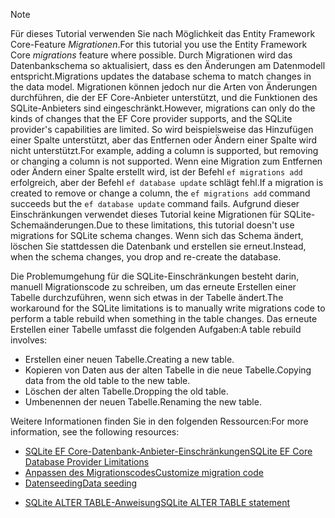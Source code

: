 
> [!NOTE]
> <span data-ttu-id="f4b62-101">Für dieses Tutorial verwenden Sie nach Möglichkeit das Entity Framework Core-Feature *Migrationen*.</span><span class="sxs-lookup"><span data-stu-id="f4b62-101">For this tutorial you use the Entity Framework Core *migrations* feature where possible.</span></span> <span data-ttu-id="f4b62-102">Durch Migrationen wird das Datenbankschema so aktualisiert, dass es den Änderungen am Datenmodell entspricht.</span><span class="sxs-lookup"><span data-stu-id="f4b62-102">Migrations updates the database schema to match changes in the data model.</span></span> <span data-ttu-id="f4b62-103">Migrationen können jedoch nur die Arten von Änderungen durchführen, die der EF Core-Anbieter unterstützt, und die Funktionen des SQLite-Anbieters sind eingeschränkt.</span><span class="sxs-lookup"><span data-stu-id="f4b62-103">However, migrations can only do the kinds of changes that the EF Core provider supports, and the SQLite provider's capabilities are limited.</span></span> <span data-ttu-id="f4b62-104">So wird beispielsweise das Hinzufügen einer Spalte unterstützt, aber das Entfernen oder Ändern einer Spalte wird nicht unterstützt.</span><span class="sxs-lookup"><span data-stu-id="f4b62-104">For example, adding a column is supported, but removing or changing a column is not supported.</span></span> <span data-ttu-id="f4b62-105">Wenn eine Migration zum Entfernen oder Ändern einer Spalte erstellt wird, ist der Befehl `ef migrations add` erfolgreich, aber der Befehl `ef database update` schlägt fehl.</span><span class="sxs-lookup"><span data-stu-id="f4b62-105">If a migration is created to remove or change a column, the `ef migrations add` command succeeds but the `ef database update` command fails.</span></span> <span data-ttu-id="f4b62-106">Aufgrund dieser Einschränkungen verwendet dieses Tutorial keine Migrationen für SQLite-Schemaänderungen.</span><span class="sxs-lookup"><span data-stu-id="f4b62-106">Due to these limitations, this tutorial doesn't use migrations for SQLite schema changes.</span></span> <span data-ttu-id="f4b62-107">Wenn sich das Schema ändert, löschen Sie stattdessen die Datenbank und erstellen sie erneut.</span><span class="sxs-lookup"><span data-stu-id="f4b62-107">Instead, when the schema changes, you drop and re-create the database.</span></span>
>
><span data-ttu-id="f4b62-108">Die Problemumgehung für die SQLite-Einschränkungen besteht darin, manuell Migrationscode zu schreiben, um das erneute Erstellen einer Tabelle durchzuführen, wenn sich etwas in der Tabelle ändert.</span><span class="sxs-lookup"><span data-stu-id="f4b62-108">The workaround for the SQLite limitations is to manually write migrations code to perform a table rebuild when something in the table changes.</span></span> <span data-ttu-id="f4b62-109">Das erneute Erstellen einer Tabelle umfasst die folgenden Aufgaben:</span><span class="sxs-lookup"><span data-stu-id="f4b62-109">A table rebuild involves:</span></span>
>
>* <span data-ttu-id="f4b62-110">Erstellen einer neuen Tabelle.</span><span class="sxs-lookup"><span data-stu-id="f4b62-110">Creating a new table.</span></span>
>* <span data-ttu-id="f4b62-111">Kopieren von Daten aus der alten Tabelle in die neue Tabelle.</span><span class="sxs-lookup"><span data-stu-id="f4b62-111">Copying data from the old table to the new table.</span></span>
>* <span data-ttu-id="f4b62-112">Löschen der alten Tabelle.</span><span class="sxs-lookup"><span data-stu-id="f4b62-112">Dropping the old table.</span></span>
>* <span data-ttu-id="f4b62-113">Umbenennen der neuen Tabelle.</span><span class="sxs-lookup"><span data-stu-id="f4b62-113">Renaming the new table.</span></span>
>
><span data-ttu-id="f4b62-114">Weitere Informationen finden Sie in den folgenden Ressourcen:</span><span class="sxs-lookup"><span data-stu-id="f4b62-114">For more information, see the following resources:</span></span>
>
> * [<span data-ttu-id="f4b62-115">SQLite EF Core-Datenbank-Anbieter-Einschränkungen</span><span class="sxs-lookup"><span data-stu-id="f4b62-115">SQLite EF Core Database Provider Limitations</span></span>](/ef/core/providers/sqlite/limitations)
> * [<span data-ttu-id="f4b62-116">Anpassen des Migrationscodes</span><span class="sxs-lookup"><span data-stu-id="f4b62-116">Customize migration code</span></span>](/ef/core/managing-schemas/migrations/#customize-migration-code)
> * [<span data-ttu-id="f4b62-117">Datenseeding</span><span class="sxs-lookup"><span data-stu-id="f4b62-117">Data seeding</span></span>](/ef/core/modeling/data-seeding)
  * [<span data-ttu-id="f4b62-118">SQLite ALTER TABLE-Anweisung</span><span class="sxs-lookup"><span data-stu-id="f4b62-118">SQLite ALTER TABLE statement</span></span>](https://sqlite.org/lang_altertable.html)
